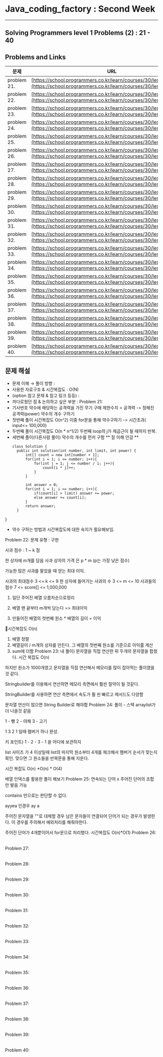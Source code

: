 # Java_coding_factory : Second Week

---

## Solving Programmers level 1 Problems (2) : 21 - 40
## Problems and Links

| 문제  | URL |
| --- | --- |
| problem 21. | [https://school.programmers.co.kr/learn/courses/30/lessons/136798](https://school.programmers.co.kr/learn/courses/30/lessons/136798) |
| problem 22. | [https://school.programmers.co.kr/learn/courses/30/lessons/135808](https://school.programmers.co.kr/learn/courses/30/lessons/135808) |
| problem 23. | [https://school.programmers.co.kr/learn/courses/30/lessons/134240](https://school.programmers.co.kr/learn/courses/30/lessons/134240) |
| problem 24. | [https://school.programmers.co.kr/learn/courses/30/lessons/133502](https://school.programmers.co.kr/learn/courses/30/lessons/133502) |
| problem 25. | [https://school.programmers.co.kr/learn/courses/30/lessons/133499](https://school.programmers.co.kr/learn/courses/30/lessons/133499) |
| problem 26. | [https://school.programmers.co.kr/learn/courses/30/lessons/132267](https://school.programmers.co.kr/learn/courses/30/lessons/132267) |
| problem 27. | [https://school.programmers.co.kr/learn/courses/30/lessons/131705](https://school.programmers.co.kr/learn/courses/30/lessons/131705) |
| problem 28. | [https://school.programmers.co.kr/learn/courses/30/lessons/131128](https://school.programmers.co.kr/learn/courses/30/lessons/131128) |
| problem 29. | [https://school.programmers.co.kr/learn/courses/30/lessons/118666](https://school.programmers.co.kr/learn/courses/30/lessons/118666) |
| problem 30. | [https://school.programmers.co.kr/learn/courses/30/lessons/92334](https://school.programmers.co.kr/learn/courses/30/lessons/92334) |
| problem 31. | [https://school.programmers.co.kr/learn/courses/30/lessons/87389](https://school.programmers.co.kr/learn/courses/30/lessons/87389) |
| problem 32. | [https://school.programmers.co.kr/learn/courses/30/lessons/86491](https://school.programmers.co.kr/learn/courses/30/lessons/86491) |
| problem 33. | [https://school.programmers.co.kr/learn/courses/30/lessons/86051](https://school.programmers.co.kr/learn/courses/30/lessons/86051) |
| problem 34. | [https://school.programmers.co.kr/learn/courses/30/lessons/82612](https://school.programmers.co.kr/learn/courses/30/lessons/82612) |
| problem 35. | [https://school.programmers.co.kr/learn/courses/30/lessons/81301](https://school.programmers.co.kr/learn/courses/30/lessons/81301) |
| problem 36. | [https://school.programmers.co.kr/learn/courses/30/lessons/77884](https://school.programmers.co.kr/learn/courses/30/lessons/77884) |
| problem 37. | [https://school.programmers.co.kr/learn/courses/30/lessons/77484](https://school.programmers.co.kr/learn/courses/30/lessons/77484) |
| problem 38. | [https://school.programmers.co.kr/learn/courses/30/lessons/76501](https://school.programmers.co.kr/learn/courses/30/lessons/76501) |
| problem 39. | [https://school.programmers.co.kr/learn/courses/30/lessons/72410](https://school.programmers.co.kr/learn/courses/30/lessons/72410) |
| problem 40. | [https://school.programmers.co.kr/learn/courses/30/lessons/70128](https://school.programmers.co.kr/learn/courses/30/lessons/70128) |

## 문제 해설
- 문제 이해 → 풀이 방향 :
- 사용한 자료구조 & 시간복잡도 : O(N)
- (option 참고 문제 & 참고 링크 등등) :
- 까다로웠던 점 & 논의하고 싶은 부분 :
Problem 21: 
- 기사번호 약수에 해당하는 공격력을 가진 무기 구매
  제한수치 > 공격력 -> 정해진 공격력(power)
  약수의 개수 구하기
- 첫번째 풀이 시간복잡도 O(n^2) 
  이중 for문을 통해 약수구하기 -> 시간초과( input<= 100,000)
- 두번째 풀이 시간복잡도 O(n * n^1/2)
  두번째 loop의 j가 제곱근이 될 때까지 반복.
- 세번째 풀이(다른사람 풀이)
  약수의 개수를 먼저 구함 ** 잘 이해 안감 **
  ```
  class Solution {
    public int solution(int number, int limit, int power) {
        int[] count = new int[number + 1];
        for(int i = 1; i <= number; i++){
            for(int j = 1; j <= number / i; j++){
                count[i * j]++;
            }
        }
        
        int answer = 0;
        for(int i = 1; i <= number; i++){
            if(count[i] > limit) answer += power;
            else answer += count[i];
        }
        return answer;
    }
}
  
- 약수 구하는 방법과 시간복잡도에 대한 숙지가 필요해보임.

Problem 22: 
문제 유형 : 구현

사과 점수 : 1 ~ k 점

한 상자에 m개를 담음
사과 상자의 가격 은 p * m (p는 가장 낮은 점수)

가능한 많은 사과를 팔았을 때 얻는 최대 이익.

사과의 최대점수 3 <= k <= 9
한 상자에 들어가는 사과의 수 3 <= m <= 10
사과들의 점수 7 <= score[] <=  1,000,000

1) 일단 주어진 배열 오름차순으로정리

2) 배열 맨 끝부터 m개씩 담는다 => 최대이익

3) 만들어진 배열의 첫번째 원소 * 배열의 길이 = 이익

시간복잡도 O(n)

1) 배열 정렬
2) 배열길이 / m개의 상자를 만든다. 그 배열의 첫번째 원소를 기준으로 이익률 계산
3) sum에 더함
Problem 23: 
내 풀이) 
문자열을 직접 연산한 뒤 두개의 문자열을 합쳤다.
시간 복잡도 O(n)

하지만 원소가 1000개였고 문자열을 직접 연산해서 메모리를 많이 잡아먹는 풀이였을것 같다. 

Stringbuilder를 이용해서 연산하면 메모리 측면에서 훨씬 절약이 될 것같다. 

StringBuilder를 사용하면 연산 측면에서 속도가 훨 씬 빠르고 메서드도 다양함


문자열 연산이 많으면 String Builder로 해야함
Problem 24: 
풀이 - 스택 
arraylist가 더 나을것 같음

1 - 빵 
2 - 야채
3 - 고기

1
3
2
1
일때 햄버거 하나 완성.

키 포인트) 1 - 2 - 3 - 1 을 어디에 보관하지

list 사이즈 가 4 이상일때 list의 마지막 원소부터 4개를 체크해서 햄버거 순서가 맞는지 확인. 
맞으면 그 원소들을 반복문을 통해 지운다. 

시간 복잡도 O(n) *O(n) * O(4)

배열 인덱스를 활용한 풀이 해보기
Problem 25: 
연속되는 단어 x 
주어진 단어의 조합만 발음 가능

contains 만으로는 판단할 수 없다.

ayyea 인경우 ay a

주어진 문자열을 ""로 대체할 경우 남은 문자들이 연결되어 단어가 되는 경우가 발생한다. 
이 경우를 주의해서 예외처리를 해줘야한다.

주어진 단어가 4개뿐이어서 for문으로 처리했다.
시간복잡도 O(n)*O(1)
Problem 26: 
<br />
<br />
<br />
Problem 27: 
<br />
<br />
<br />
Problem 28: 
<br />
<br />
<br />
Problem 29: 
<br />
<br />
<br />
Problem 30: 
<br />
<br />
<br />
Problem 31: 
<br />
<br />
<br />
Problem 32: 
<br />
<br />
<br />
Problem 33: 
<br />
<br />
<br />
Problem 34: 
<br />
<br />
<br />
Problem 35: 
<br />
<br />
<br />
Problem 36: 
<br />
<br />
<br />
Problem 37: 
<br />
<br />
<br />
Problem 38: 
<br />
<br />
<br />
Problem 39: 
<br />
<br />
<br />
Problem 40: 
<br />
<br />
<br />
